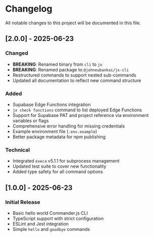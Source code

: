 # Changelog

All notable changes to this project will be documented in this file.

## [2.0.0] - 2025-06-23

### Changed
- **BREAKING**: Renamed binary from `cli` to `jx`
- **BREAKING**: Renamed package to `@johneubankai/jx-cli`
- Restructured commands to support nested sub-commands
- Updated all documentation to reflect new command structure

### Added
- Supabase Edge Functions integration
- `jx check functions` command to list deployed Edge Functions
- Support for Supabase PAT and project reference via environment variables or flags
- Comprehensive error handling for missing credentials
- Example environment file (`.env.example`)
- Better package metadata for npm publishing

### Technical
- Integrated `execa` v5.1.1 for subprocess management
- Updated test suite to cover new functionality
- Added type safety for all command options

## [1.0.0] - 2025-06-23

### Initial Release
- Basic hello world Commander.js CLI
- TypeScript support with strict configuration
- ESLint and Jest integration
- Simple `hello` and `goodbye` commands
